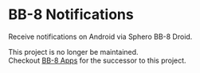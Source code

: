# BB-8 Notifications

Receive notifications on Android via Sphero BB-8 Droid.

This project is no longer be maintained. \
Checkout [BB-8 Apps](https://github.com/foohyfooh/BB-8_Apps) for the successor to this project.

